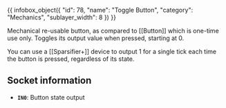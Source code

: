 {{ infobox_object({
	"id": 78,
	"name": "Toggle Button",
	"category": "Mechanics",
	"sublayer_width": 8
}) }}

Mechanical re-usable button, as compared to [[Button]] which is one-time use only. Toggles its output value when pressed, starting at 0.

You can use a [[Sparsifier+]] device to output 1 for a single tick each time the button is pressed, regardless of its state.

## Socket information
- **`IN0`**: Button state output